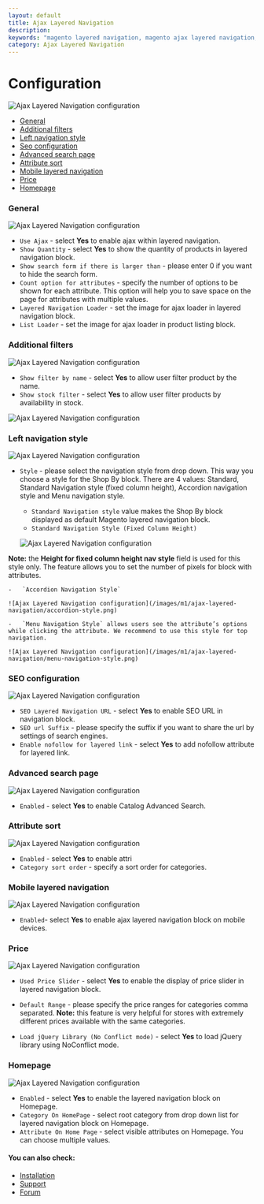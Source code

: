 ```yaml
---
layout: default
title: Ajax Layered Navigation
description:
keywords: "magento layered navigation, magento ajax layered navigation, magento improved navigation, magento extension, magento module"
category: Ajax Layered Navigation
---
```


# Configuration

![Ajax Layered Navigation configuration](/images/m1/ajax-layered-navigation/frontend.png)

-   [General](#general)
-   [Additional filters](#additional-filters)
-   [Left navigation style](#left-navigation-style)
-   [Seo configuration](#seo-configuration)
-   [Advanced search page](#advanced-search-page)
-   [Attribute sort](#attribute-sort)
-   [Mobile layered navigation](#mobile-layered-navigation)
-   [Price](#price)
-   [Homepage](#homepage)

### General

![Ajax Layered Navigation configuration](/images/m1/ajax-layered-navigation/general.png)

-   `Use Ajax` - select **Yes** to enable ajax within layered navigation.
-   `Show Quantity` - select **Yes** to show the quantity of products in layered navigation block.
-   `Show search form if there is larger than` - please enter 0 if you want to hide the search form.
-   `Count option for attributes` - specify the number of options to be shown for each attribute. This option will help you to save space on the page for attributes with multiple values.
-   `Layered Navigation Loader` - set the image for ajax loader in layered navigation block.
-   `List Loader` - set the image for ajax loader in product listing block.

### Additional filters

![Ajax Layered Navigation configuration](/images/m1/ajax-layered-navigation/additional-filters.png)

-   `Show filter by name` - select **Yes** to allow user filter product by the name.
-   `Show stock filter` - select **Yes** to allow user filter products by availability in stock.

![Ajax Layered Navigation configuration](/images/m1/ajax-layered-navigation/filter-by-name.png)

### Left navigation style

![Ajax Layered Navigation configuration](/images/m1/ajax-layered-navigation/left-navigation-style.png)

-   `Style` - please select the navigation style from drop down. This way you choose a style for the Shop By block. There are 4 values: Standard, Standard Navigation style (fixed column height), Accordion navigation style and Menu navigation style.
    -   `Standard Navigation style` value makes the Shop By block displayed as default Magento layered navigation block.
    -   `Standard Navigation Style (Fixed Column Height)`

    ![Ajax Layered Navigation configuration](/images/m1/ajax-layered-navigation/standard-style-fixed-height.png)

**Note:** the **Height for fixed column height nav style** field is used for this style only. The feature allows you to set the number of pixels for block with attributes.

    -   `Accordion Navigation Style`

    ![Ajax Layered Navigation configuration](/images/m1/ajax-layered-navigation/accordion-style.png)

    -   `Menu Navigation Style` allows users see the attribute’s options while clicking the attribute. We recommend to use this style for top navigation. 

    ![Ajax Layered Navigation configuration](/images/m1/ajax-layered-navigation/menu-navigation-style.png)

### SEO configuration

![Ajax Layered Navigation configuration](/images/m1/ajax-layered-navigation/SEO-configuration.png)

-   `SEO Layered Navigation URL` - select **Yes** to enable SEO URL in navigation block.
-   `SEO url Suffix` - please specify the suffix if you want to share the url by settings of search engines.
-   `Enable nofollow for layered link` - select **Yes** to add nofollow attribute for layered link.

### Advanced search page

![Ajax Layered Navigation configuration](/images/m1/ajax-layered-navigation/advanced-search.png)

-   `Enabled` - select **Yes** to enable Catalog Advanced Search.

### Attribute sort

![Ajax Layered Navigation configuration](/images/m1/ajax-layered-navigation/attribute-sort.png)

-   `Enabled` - select **Yes** to enable attri
-   `Category sort order` - specify a sort order for categories.

### Mobile layered navigation

![Ajax Layered Navigation configuration](/images/m1/ajax-layered-navigation/mobile.png)

-   `Enabled`- select **Yes** to enable ajax layered navigation block on mobile devices.

### Price

![Ajax Layered Navigation configuration](/images/m1/ajaxlayerednavigation/Price.png)

-   `Used Price Slider` - select **Yes** to enable the display of price slider in layered navigation block.
-   `Default Range` - please specify the price ranges for categories comma separated.
**Note:** this feature is very helpful for stores with extremely different prices available with the same categories.

-   `Load jQuery Library (No Conflict mode)` - select **Yes** to load jQuery library using NoConflict mode.

### Homepage

![Ajax Layered Navigation configuration](/images/m1/ajaxlayerednavigation/homepage.png)

-   `Enabled` - select **Yes** to enable the layered navigation block on Homepage.
-   `Category On HomePage` - select root category from drop down list for layered navigation block on Homepage.
-   `Attribute On Home Page` - select visible attributes on Homepage. You can choose multiple values.

#### You can also check:

*   [Installation](../installation/)
*   [Support](https://swissuplabs.com/contacts/)
*   [Forum](https://swissuplabs.com/magento-forum/)